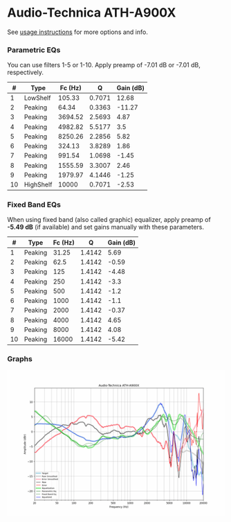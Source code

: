 # Audio-Technica ATH-A900X
See [usage instructions](https://github.com/jaakkopasanen/AutoEq#usage) for more options and info.

### Parametric EQs
You can use filters 1-5 or 1-10. Apply preamp of -7.01 dB or -7.01 dB, respectively.

|   # | Type      |   Fc (Hz) |      Q |   Gain (dB) |
|-----|-----------|-----------|--------|-------------|
|   1 | LowShelf  |    105.33 | 0.7071 |       12.68 |
|   2 | Peaking   |     64.34 | 0.3363 |      -11.27 |
|   3 | Peaking   |   3694.52 | 2.5693 |        4.87 |
|   4 | Peaking   |   4982.82 | 5.5177 |        3.5  |
|   5 | Peaking   |   8250.26 | 2.2856 |        5.82 |
|   6 | Peaking   |    324.13 | 3.8289 |        1.86 |
|   7 | Peaking   |    991.54 | 1.0698 |       -1.45 |
|   8 | Peaking   |   1555.59 | 3.3007 |        2.46 |
|   9 | Peaking   |   1979.97 | 4.1446 |       -1.25 |
|  10 | HighShelf |  10000    | 0.7071 |       -2.53 |

### Fixed Band EQs
When using fixed band (also called graphic) equalizer, apply preamp of **-5.49 dB** (if available) and set gains manually with these parameters.

|   # | Type    |   Fc (Hz) |      Q |   Gain (dB) |
|-----|---------|-----------|--------|-------------|
|   1 | Peaking |     31.25 | 1.4142 |        5.69 |
|   2 | Peaking |     62.5  | 1.4142 |       -0.59 |
|   3 | Peaking |    125    | 1.4142 |       -4.48 |
|   4 | Peaking |    250    | 1.4142 |       -3.3  |
|   5 | Peaking |    500    | 1.4142 |       -1.2  |
|   6 | Peaking |   1000    | 1.4142 |       -1.1  |
|   7 | Peaking |   2000    | 1.4142 |       -0.37 |
|   8 | Peaking |   4000    | 1.4142 |        4.65 |
|   9 | Peaking |   8000    | 1.4142 |        4.08 |
|  10 | Peaking |  16000    | 1.4142 |       -5.42 |

### Graphs
![](./Audio-Technica%20ATH-A900X.png)
